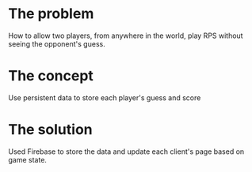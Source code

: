 # The problem
How to allow two players, from anywhere in the world, play RPS without seeing the opponent's guess.

# The concept
Use persistent data to store each player's guess and score

# The solution
Used Firebase to store the data and update each client's page based on game state.